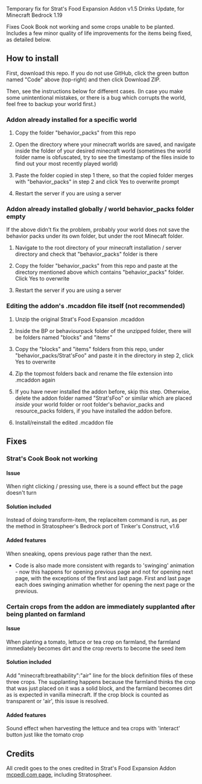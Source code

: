 Temporary fix for Strat's Food Expansion Addon v1.5 Drinks Update, for Minecraft Bedrock 1.19

Fixes Cook Book not working and some crops unable to be planted. Includes a few minor quality of life improvements for the items being fixed, as detailed below.

## How to install

First, download this repo. If you do not use GitHub, click the green button named "Code" above (top-right) and then click Download ZIP.

Then, see the instructions below for different cases.
(In case you make some unintentional mistakes, or there is a bug which corrupts the world, feel free to backup your world first.)

### Addon already installed for a specific world

1. Copy the folder "behavior_packs" from this repo

2. Open the directory where your minecraft worlds are saved, and navigate inside the folder of your desired minecraft world (sometimes the world folder name is obfuscated, try to see the timestamp of the files inside to find out your most recently played world)

3. Paste the folder copied in step 1 there, so that the copied folder merges with "behavior_packs" in step 2 and click Yes to overwrite prompt

4. Restart the server if you are using a server

### Addon already installed globally / world behavior_packs folder empty

If the above didn't fix the problem, probably your world does not save the behavior packs under its own folder, but under the root Minecaft folder.

1. Navigate to the root directory of your minecraft installation / server directory and check that "behavior_packs" folder is there

2. Copy the folder "behavior_packs" from this repo and paste at the directory mentioned above which contains "behavior_packs" folder. Click Yes to overwrite

3. Restart the server if you are using a server

### Editing the addon's .mcaddon file itself (not recommended)

1. Unzip the original Strat's Food Expansion .mcaddon

2. Inside the BP or behaviourpack folder of the unzipped folder, there will be folders named "blocks" and "items"

3. Copy the "blocks" and "items" folders from this repo, under "behavior_packs/Strat'sFoo" and paste it in the directory in step 2, click Yes to overwrite

4. Zip the topmost folders back and rename the file extension into .mcaddon again

5. If you have never installed the addon before, skip this step. Otherwise, delete the addon folder named "Strat'sFoo" or similar which are placed *inside* your world folder or root folder's behavior_packs and resource_packs folders, if you have installed the addon before.

6. Install/reinstall the edited .mcaddon file

## Fixes

### Strat's Cook Book not working

#### Issue

When right clicking / pressing use, there is a sound effect but the page doesn't turn

#### Solution included

Instead of doing transform-item, the replaceitem command is run, as per the method in Stratospheer's Bedrock port of Tinker's Construct, v1.6

#### Added features

When sneaking, opens previous page rather than the next.

- Code is also made more consistent with regards to 'swinging' animation - now this happens for opening previous page and not for opening next page, with the exceptions of the first and last page. First and last page each does swinging animation whether for opening the next page or the previous.

### Certain crops from the addon are immediately supplanted after being planted on farmland

#### Issue

When planting a tomato, lettuce or tea crop on farmland, the farmland immediately becomes dirt and the crop reverts to become the seed item

#### Solution included

Add "minecraft:breathability":"air" line for the block definition files of these three crops. The supplanting happens because the farmland thinks the crop that was just placed on it was a solid block, and the farmland becomes dirt as is expected in vanilla minecraft. If the crop block is counted as transparent or 'air', this issue is resolved.

#### Added features

Sound effect when harvesting the lettuce and tea crops with 'interact' button just like the tomato crop

## Credits

All credit goes to the ones credited in Strat's Food Expansion Addon [mcpedl.com page](https://mcpedl.com/strat-s-food-expansion/), including Stratospheer.
